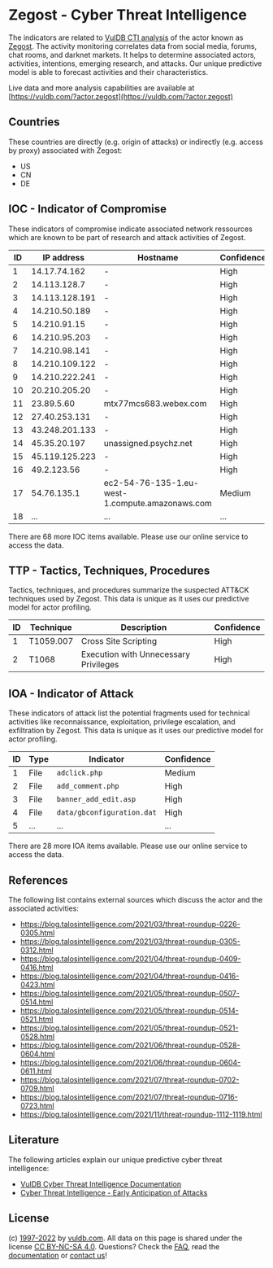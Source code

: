 # Zegost - Cyber Threat Intelligence

The indicators are related to [VulDB CTI analysis](https://vuldb.com/?kb.cti) of the actor known as [Zegost](https://vuldb.com/?actor.zegost). The activity monitoring correlates data from social media, forums, chat rooms, and darknet markets. It helps to determine associated actors, activities, intentions, emerging research, and attacks. Our unique predictive model is able to forecast activities and their characteristics.

Live data and more analysis capabilities are available at [https://vuldb.com/?actor.zegost](https://vuldb.com/?actor.zegost)

## Countries

These countries are directly (e.g. origin of attacks) or indirectly (e.g. access by proxy) associated with Zegost:

* US
* CN
* DE

## IOC - Indicator of Compromise

These indicators of compromise indicate associated network ressources which are known to be part of research and attack activities of Zegost.

ID | IP address | Hostname | Confidence
-- | ---------- | -------- | ----------
1 | 14.17.74.162 | - | High
2 | 14.113.128.7 | - | High
3 | 14.113.128.191 | - | High
4 | 14.210.50.189 | - | High
5 | 14.210.91.15 | - | High
6 | 14.210.95.203 | - | High
7 | 14.210.98.141 | - | High
8 | 14.210.109.122 | - | High
9 | 14.210.222.241 | - | High
10 | 20.210.205.20 | - | High
11 | 23.89.5.60 | mtx77mcs683.webex.com | High
12 | 27.40.253.131 | - | High
13 | 43.248.201.133 | - | High
14 | 45.35.20.197 | unassigned.psychz.net | High
15 | 45.119.125.223 | - | High
16 | 49.2.123.56 | - | High
17 | 54.76.135.1 | ec2-54-76-135-1.eu-west-1.compute.amazonaws.com | Medium
18 | ... | ... | ...

There are 68 more IOC items available. Please use our online service to access the data.

## TTP - Tactics, Techniques, Procedures

Tactics, techniques, and procedures summarize the suspected ATT&CK techniques used by Zegost. This data is unique as it uses our predictive model for actor profiling.

ID | Technique | Description | Confidence
-- | --------- | ----------- | ----------
1 | T1059.007 | Cross Site Scripting | High
2 | T1068 | Execution with Unnecessary Privileges | High

## IOA - Indicator of Attack

These indicators of attack list the potential fragments used for technical activities like reconnaissance, exploitation, privilege escalation, and exfiltration by Zegost. This data is unique as it uses our predictive model for actor profiling.

ID | Type | Indicator | Confidence
-- | ---- | --------- | ----------
1 | File | `adclick.php` | Medium
2 | File | `add_comment.php` | High
3 | File | `banner_add_edit.asp` | High
4 | File | `data/gbconfiguration.dat` | High
5 | ... | ... | ...

There are 28 more IOA items available. Please use our online service to access the data.

## References

The following list contains external sources which discuss the actor and the associated activities:

* https://blog.talosintelligence.com/2021/03/threat-roundup-0226-0305.html
* https://blog.talosintelligence.com/2021/03/threat-roundup-0305-0312.html
* https://blog.talosintelligence.com/2021/04/threat-roundup-0409-0416.html
* https://blog.talosintelligence.com/2021/04/threat-roundup-0416-0423.html
* https://blog.talosintelligence.com/2021/05/threat-roundup-0507-0514.html
* https://blog.talosintelligence.com/2021/05/threat-roundup-0514-0521.html
* https://blog.talosintelligence.com/2021/05/threat-roundup-0521-0528.html
* https://blog.talosintelligence.com/2021/06/threat-roundup-0528-0604.html
* https://blog.talosintelligence.com/2021/06/threat-roundup-0604-0611.html
* https://blog.talosintelligence.com/2021/07/threat-roundup-0702-0709.html
* https://blog.talosintelligence.com/2021/07/threat-roundup-0716-0723.html
* https://blog.talosintelligence.com/2021/11/threat-roundup-1112-1119.html

## Literature

The following articles explain our unique predictive cyber threat intelligence:

* [VulDB Cyber Threat Intelligence Documentation](https://vuldb.com/?kb.cti)
* [Cyber Threat Intelligence - Early Anticipation of Attacks](https://www.scip.ch/en/?labs.20201022)

## License

(c) [1997-2022](https://vuldb.com/?kb.changelog) by [vuldb.com](https://vuldb.com/?kb.about). All data on this page is shared under the license [CC BY-NC-SA 4.0](https://creativecommons.org/licenses/by-nc-sa/4.0/). Questions? Check the [FAQ](https://vuldb.com/?kb.faq), read the [documentation](https://vuldb.com/?kb) or [contact us](https://vuldb.com/?contact)!
